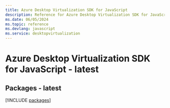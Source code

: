 ```yaml
---
title: Azure Desktop Virtualization SDK for JavaScript
description: Reference for Azure Desktop Virtualization SDK for JavaScript
ms.date: 06/05/2024
ms.topic: reference
ms.devlang: javascript
ms.service: desktopvirtualization
---
```

# Azure Desktop Virtualization SDK for JavaScript - latest
## Packages - latest
[!INCLUDE [packages](desktop-virtualization-index.md)]